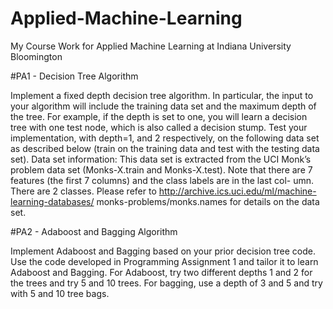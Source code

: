 # Applied-Machine-Learning
My Course Work for Applied Machine Learning at Indiana University Bloomington


#PA1 - Decision Tree Algorithm

Implement a fixed depth decision tree algorithm. In particular, the input to your algorithm will include the training data set and the maximum depth of the tree. For example, if the depth is set to one, you will learn a decision tree with one test node, which is also called a decision stump. Test your implementation, with depth=1, and 2 respectively, on the following data set as described below (train on the training data and test with the testing data set).
Data set information: This data set is extracted from the UCI Monk’s problem data set (Monks-X.train and Monks-X.test). Note that there are 7 features (the first 7 columns) and the class labels are in the last col- umn. There are 2 classes. Please refer to http://archive.ics.uci.edu/ml/machine-learning-databases/ monks-problems/monks.names for details on the data set.


#PA2 - Adaboost and Bagging Algorithm


Implement Adaboost and Bagging based on your prior decision tree code. Use the code developed in Programming Assignment 1 and tailor it to learn Adaboost and Bagging.
For Adaboost, try two different depths 1 and 2 for the trees and try 5 and 10 trees. For bagging, use a depth of 3 and 5 and try with 5 and 10 tree bags.
